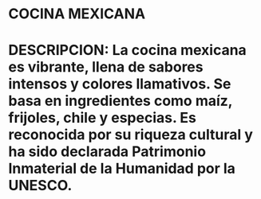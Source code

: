 # COCINA MEXICANA
# DESCRIPCION: La cocina mexicana es vibrante, llena de sabores intensos y colores llamativos. Se basa en ingredientes como maíz, frijoles, chile y especias. Es reconocida por su riqueza cultural y ha sido declarada Patrimonio Inmaterial de la Humanidad por la UNESCO.
